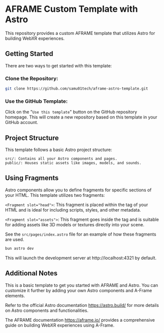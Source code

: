 # AFRAME Custom Template with Astro

This repository provides a custom AFRAME template that utilizes Astro for building WebXR experiences.

## Getting Started

There are two ways to get started with this template:

### Clone the Repository:

```bash
git clone https://github.com/samu01tech/aframe-astro-template.git
```

### Use the GitHub Template:

Click on the "`Use this template`" button on the GitHub repository homepage. This will create a new repository based on this template in your GitHub account.

## Project Structure

This template follows a basic Astro project structure:

```
src/: Contains all your Astro components and pages.
public/: Houses static assets like images, models, and sounds.
```

## Using Fragments

Astro components allow you to define fragments for specific sections of your HTML. This template utilizes two fragments:

`<Fragment slot="head">`: This fragment is placed within the <head> tag of your HTML and is ideal for including scripts, styles, and other metadata.

`<Fragment slot="assets">`: This fragment goes inside the <body> tag and is suitable for adding assets like 3D models or textures directly into your scene.

See the `src/pages/index.astro` file for an example of how these fragments are used.

```bash
bun astro dev
```

This will launch the development server at http://localhost:4321 by default.

## Additional Notes
This is a basic template to get you started with AFRAME and Astro. You can customize it further by adding your own Astro components and A-Frame elements.

Refer to the official Astro documentation https://astro.build/ for more details on Astro components and functionalities.

The AFRAME documentation https://aframe.io/ provides a comprehensive guide on building WebXR experiences using A-Frame.
